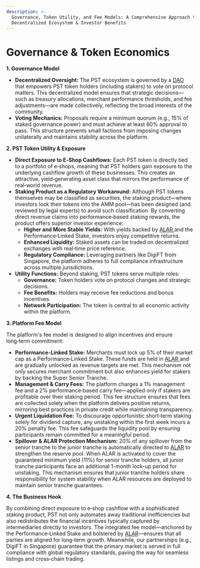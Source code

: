 ```yaml
---
description: >-
  Governance, Token Utility, and Fee Models: A Comprehensive Approach to
  Decentralized Ecosystem & Investor Benefits
---
```


# Governance & Token Economics

**1. Governance Model**

* **Decentralized Oversight:** The PST ecosystem is governed by a [DAO ](<../README (2).md#dao-decentralized-autonomous-organization>)that empowers PST token holders (including stakers) to vote on protocol matters. This decentralized model ensures that strategic decisions—such as treasury allocations, merchant performance thresholds, and fee adjustments—are made collectively, reflecting the broad interests of the community.
* **Voting Mechanics:** Proposals require a minimum quorum (e.g., 15% of staked governance power) and must achieve at least 60% approval to pass. This structure prevents small factions from imposing changes unilaterally and maintains stability across the platform.

**2. PST Token Utility & Exposure**

* **Direct Exposure to E‑Shop Cashflows:** Each PST token is directly tied to a portfolio of e‑shops, meaning that PST holders gain exposure to the underlying cashflow growth of these businesses. This creates an attractive, yield‑generating asset class that mirrors the performance of real‑world revenue.
* **Staking Product as a Regulatory Workaround:** Although PST tokens themselves may be classified as securities, the staking product—where investors lock their tokens into the AMM pool—has been designed (and reviewed by legal experts) to avoid such classification. By converting direct revenue claims into performance‑based staking rewards, the product offers superior investor experience:
  * **Higher and More Stable Yields:** With yields backed by [ALAR ](<../README (2).md#automated-liquidity-assurance-reserve-alar>)and the Performance‑Linked Stake, investors enjoy competitive returns.
  * **Enhanced Liquidity:** Staked assets can be traded on decentralized exchanges with real‑time price reference.
  * **Regulatory Compliance:** Leveraging partners like DigiFT from Singapore, the platform adheres to full compliance infrastructure across multiple jurisdictions.
* **Utility Functions:** Beyond staking, PST tokens serve multiple roles:
  * **Governance:** Token holders vote on protocol changes and strategic decisions.
  * **Fee Benefits:** Holders may receive fee reductions and bonus incentives.
  * **Network Participation:** The token is central to all economic activity within the platform.

**3. Platform Fee Model**

The platform's fee model is designed to align incentives and ensure long‑term commitment:

* **Performance-Linked Stake:** Merchants must lock up 5% of their market cap as a Performance‑Linked Stake. These funds are held in [ALAR ](<../README (2).md#automated-liquidity-assurance-reserve-alar>)and are gradually unlocked as revenue targets are met. This mechanism not only secures merchant commitment but also enhances yield for stakers by backing the Super Senior Tranche.
* **Management & Carry Fees:** The platform charges a 1% management fee and a 2% performance‑based carry fee—applied only if stakers are profitable over their staking period. This fee structure ensures that fees are collected solely when the platform delivers positive returns, mirroring best practices in private credit while maintaining transparency.
* **Urgent Liquidation Fee:** To discourage opportunistic short‑term staking solely for dividend capture, any unstaking within the first week incurs a 20% penalty fee. This fee safeguards the liquidity pool by ensuring participants remain committed for a meaningful period.
* **Spillover & ALAR Protection Mechanism:** 20% of any spillover from the senior tranche to the junior tranche is automatically directed to [ALAR](<../README (2).md#automated-liquidity-assurance-reserve-alar>) to strengthen the reserve pool. When ALAR is activated to cover the guaranteed minimum yield (11%) for senior tranche holders, all junior tranche participants face an additional 1-month lock-up period for unstaking. This mechanism ensures that junior tranche holders share responsibility for system stability when ALAR resources are deployed to maintain senior tranche guarantees.

**4. The Business Hook**

By combining direct exposure to e‑shop cashflow with a sophisticated staking product, PST not only automates away traditional inefficiencies but also redistributes the financial incentives typically captured by intermediaries directly to investors. The integrated fee model—anchored by the Performance‑Linked Stake and bolstered by [ALAR](<../README (2).md#automated-liquidity-assurance-reserve-alar>)—ensures that all parties are aligned for long‑term growth. Meanwhile, our partnerships (e.g., DigiFT in Singapore) guarantee that the primary market is served in full compliance with global regulatory standards, paving the way for seamless listings and cross‑chain trading.
